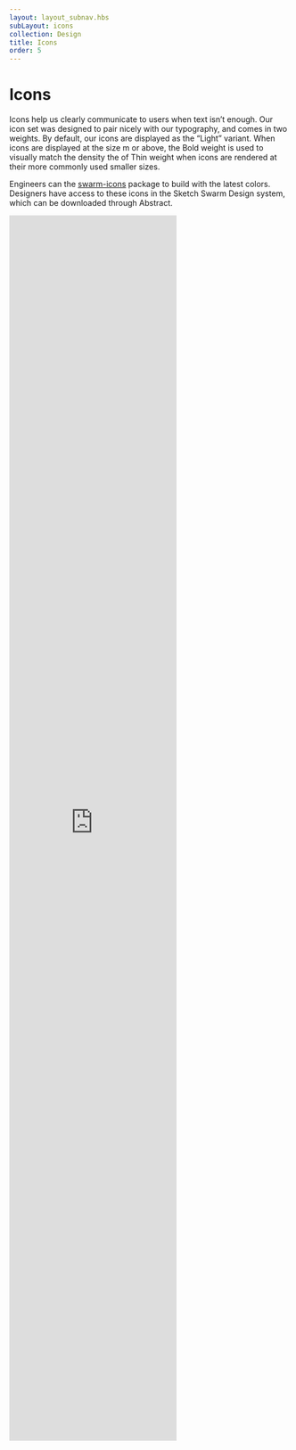 ```yaml
---
layout: layout_subnav.hbs
subLayout: icons
collection: Design
title: Icons
order: 5
---
```


# Icons
Icons help us clearly communicate to users when text isn’t enough. Our icon set was designed to pair nicely with our typography, and comes in two weights. By default, our icons are displayed as the “Light” variant. When icons are displayed at the size m or above, the Bold weight is used to visually match the density the of Thin weight when icons are rendered at their more commonly used smaller sizes.

Engineers can the [swarm-icons](https://github.com/meetup/swarm-icons) package to build with the latest colors.
Designers have access to these icons in the Sketch Swarm Design system, which can be downloaded through Abstract.

<iframe src="https://meetup.github.io/swarm-icons/" frameborder="0" scrolling="no" onload="resizeIframe(this)" class="__docs_iframe" style="min-height: 2200px;"></iframe>

